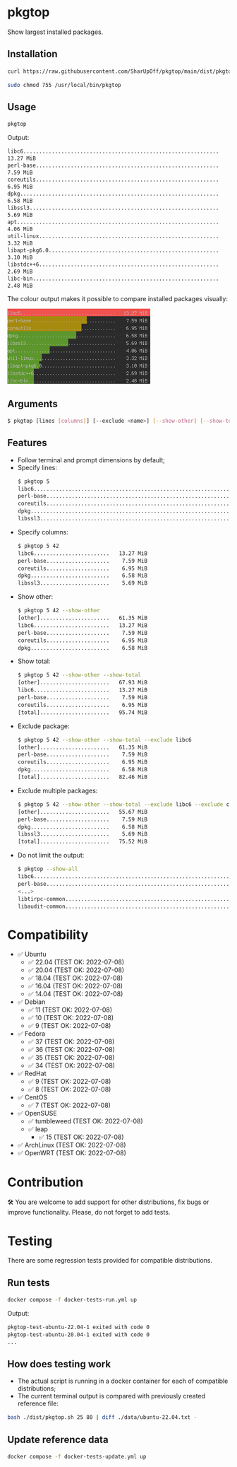 # pkgtop
Show largest installed packages.

## Installation
```bash
curl https://raw.githubusercontent.com/SharUpOff/pkgtop/main/dist/pkgtop.sh -so - | sudo tee /usr/local/bin/pkgtop > /dev/null
```
```bash
sudo chmod 755 /usr/local/bin/pkgtop
```

## Usage
```bash
pkgtop
```
Output:
```
libc6..............................................................   13.27 MiB 
perl-base..........................................................    7.59 MiB 
coreutils..........................................................    6.95 MiB 
dpkg...............................................................    6.58 MiB 
libssl3............................................................    5.69 MiB 
apt................................................................    4.06 MiB 
util-linux.........................................................    3.32 MiB 
libapt-pkg6.0......................................................    3.10 MiB 
libstdc++6.........................................................    2.69 MiB 
libc-bin...........................................................    2.48 MiB 
```

The colour output makes it possible to compare installed packages visually:

![screenshot](pkgtop.png)

## Arguments
```bash
$ pkgtop [lines [columns]] [--exclude <name>] [--show-other] [--show-total] [--show-all] [--help]
```

## Features
- Follow terminal and prompt dimensions by default;
- Specify lines:
  ```bash
  $ pkgtop 5
  libc6..............................................................   13.27 MiB 
  perl-base..........................................................    7.59 MiB 
  coreutils..........................................................    6.95 MiB 
  dpkg...............................................................    6.58 MiB 
  libssl3............................................................    5.69 MiB 
  ```
- Specify columns:
  ```bash
  $ pkgtop 5 42
  libc6........................   13.27 MiB 
  perl-base....................    7.59 MiB 
  coreutils....................    6.95 MiB 
  dpkg.........................    6.58 MiB 
  libssl3......................    5.69 MiB 
  ```
- Show other:
  ```bash
  $ pkgtop 5 42 --show-other
  [other]......................   61.35 MiB 
  libc6........................   13.27 MiB 
  perl-base....................    7.59 MiB 
  coreutils....................    6.95 MiB 
  dpkg.........................    6.58 MiB 
  ```
- Show total:
  ```bash
  $ pkgtop 5 42 --show-other --show-total
  [other]......................   67.93 MiB 
  libc6........................   13.27 MiB 
  perl-base....................    7.59 MiB 
  coreutils....................    6.95 MiB 
  [total]......................   95.74 MiB 
  ```
- Exclude package:
  ```bash
  $ pkgtop 5 42 --show-other --show-total --exclude libc6
  [other]......................   61.35 MiB 
  perl-base....................    7.59 MiB 
  coreutils....................    6.95 MiB 
  dpkg.........................    6.58 MiB 
  [total]......................   82.46 MiB 
  ```
- Exclude multiple packages:
  ```bash
  $ pkgtop 5 42 --show-other --show-total --exclude libc6 --exclude coreutils
  [other]......................   55.67 MiB 
  perl-base....................    7.59 MiB 
  dpkg.........................    6.58 MiB 
  libssl3......................    5.69 MiB 
  [total]......................   75.52 MiB 
  ```
- Do not limit the output:
  ```bash
  $ pkgtop --show-all
  libc6..............................................................   13.27 MiB 
  perl-base..........................................................    7.59 MiB
  <...>
  libtirpc-common....................................................   32.00 KiB 
  libaudit-common....................................................   23.00 KiB 
  ```

# Compatibility
- ✅ Ubuntu
  - ✅ 22.04 (TEST OK: 2022-07-08)
  - ✅ 20.04 (TEST OK: 2022-07-08)
  - ✅ 18.04 (TEST OK: 2022-07-08)
  - ✅ 16.04 (TEST OK: 2022-07-08)
  - ✅ 14.04 (TEST OK: 2022-07-08)
- ✅ Debian
  - ✅ 11 (TEST OK: 2022-07-08)
  - ✅ 10 (TEST OK: 2022-07-08)
  - ✅ 9 (TEST OK: 2022-07-08)
- ✅ Fedora
  - ✅ 37 (TEST OK: 2022-07-08)
  - ✅ 36 (TEST OK: 2022-07-08)
  - ✅ 35 (TEST OK: 2022-07-08)
  - ✅ 34 (TEST OK: 2022-07-08)
- ✅ RedHat
  - ✅ 9 (TEST OK: 2022-07-08)
  - ✅ 8 (TEST OK: 2022-07-08)
- ✅ CentOS
  - ✅ 7 (TEST OK: 2022-07-08)
- ✅ OpenSUSE
  - ✅ tumbleweed (TEST OK: 2022-07-08)
  - ✅ leap
    - ✅ 15 (TEST OK: 2022-07-08)
- ✅ ArchLinux (TEST OK: 2022-07-08)
- ✅ OpenWRT (TEST OK: 2022-07-08)

# Contribution
🛠 You are welcome to add support for other distributions, fix bugs or improve functionality. Please, do not forget to add tests.

# Testing
There are some regression tests provided for compatible distributions.

## Run tests
```bash
docker compose -f docker-tests-run.yml up
```
Output:
```bash
pkgtop-test-ubuntu-22.04-1 exited with code 0
pkgtop-test-ubuntu-20.04-1 exited with code 0
...
```

## How does testing work
- The actual script is running in a docker container for each of compatible distributions;
- The current terminal output is compared with previously created reference file:
```bash
bash ./dist/pkgtop.sh 25 80 | diff ./data/ubuntu-22.04.txt -
```

## Update reference data
```bash
docker compose -f docker-tests-update.yml up
```
